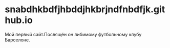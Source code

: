 # snabdhkbdfjhbddjhkbrjndfnbdfjk.github.io
Мой первый сайт.Посвящён он либимому футбольному клубу Барселоне. 
